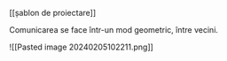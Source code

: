 [[șablon de proiectare]]

Comunicarea se face într-un mod geometric, între vecini.

![[Pasted image 20240205102211.png]]